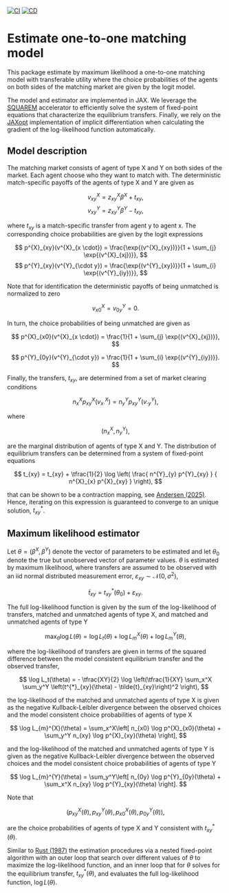 [![CI](https://github.com/esbenscriver/EstimateOneToOneMatching/actions/workflows/ci.yml/badge.svg)](https://github.com/esbenscriver/EstimateOneToOneMatching/actions/workflows/ci.yml)
[![CD](https://github.com/esbenscriver/EstimateOneToOneMatching/actions/workflows/cd.yml/badge.svg)](https://github.com/esbenscriver/EstimateOneToOneMatching/actions/workflows/cd.yml)

# Estimate one-to-one matching model
This package estimate by maximum likelihood a one-to-one matching model with transferable utility where the choice probabilities of the agents on both sides of the matching market are given by the logit model.

The model and estimator are implemented in JAX. We leverage the [SQUAREM](https://github.com/esbenscriver/squarem-JAXopt) accelerator to efficiently solve the system of fixed-point equations that characterize the equilibrium transfers. Finally, we rely on the [JAXopt](https://github.com/google/jaxopt) implementation of implicit differentiation when calculating the gradient of the log-likelihood function automatically.

## Model description
The matching market consists of agent of type X and Y on both sides of the market. Each agent choose who they want to match with. The deterministic match-specific payoffs of the agents of type X and Y are given as

$$
    v^{X}_{xy} = z^{X}_{xy} \beta^{X} + t_{xy},
$$
$$
    v^{Y}_{xy} = z^{Y}_{xy} \beta^{Y} - t_{xy},
$$

where $t_{xy}$ is a match-specific transfer from agent y to agent x. The corresponding choice probabilities are given by the logit expressions

$$
    p^{X}_{xy}(v^{X}_{x \cdot}) = \frac{\exp{(v^{X}_{xy})}}{1 + \sum_{j} \exp{(v^{X}_{xj})}}, 
$$
$$
    p^{Y}_{xy}(v^{Y}_{\cdot y}) = \frac{\exp{(v^{Y}_{xy})}}{1 + \sum_{i} \exp{(v^{Y}_{iy})}},
$$

Note that for identification the deterministic payoffs of being unmatched is normalized to zero

$$
    v^{X}_{x0} = v^{Y}_{0y} = 0.
$$

In turn, the choice probabilities of being unmatched are given as

$$
    p^{X}_{x0}(v^{X}_{x \cdot}) = \frac{1}{1 + \sum_{j} \exp{(v^{X}_{xj})}},
$$

$$
    p^{Y}_{0y}(v^{Y}_{\cdot y}) = \frac{1}{1 + \sum_{i} \exp{(v^{Y}_{iy})}}.
$$ 

Finally, the transfers, $t_{xy}$, are determined from a set of market clearing conditions

$$
    n^{X}_{x} p^{X}_{xy}(v^{X}_{x \cdot}) = n^{Y}_{y} p^{Y}_{xy}(v^{Y}_{\cdot y}),
$$

where 

$$
    (n^{X}_{x}, n^{Y}_{y}),
$$

are the marginal distribution of agents of type X and Y. The distribution of equilibrium transfers can be determined from a system of fixed-point equations

$$
    t_{xy} = t_{xy} + \tfrac{1}{2} \log \left( \frac{ n^{Y}_{y} p^{Y}_{xy} } { n^{X}_{x} p^{X}_{xy} } \right),
$$

that can be shown to be a contraction mapping, see [Andersen (2025)](https://arxiv.org/pdf/2409.05518). Hence, iterating on this expression is guaranteed to converge to an unique solution, $t^{*}_{xy}$.

## Maximum likelihood estimator
Let $\theta = (\beta^X, \beta^Y)$ denote the vector of parameters to be estimated and let $\theta_{0}$ denote the true but unobserved vector of parameter values. $\theta$ is estimated by maximum likelihood, where transfers are assumed to be observed with an iid normal distributed measurement error, $\varepsilon_{xy} \sim \mathcal{N}(0,\sigma^{2})$,  

$$
    \tilde{t}_{xy} = t^{*}_{xy}(\theta_{0}) + \varepsilon_{xy}.
$$

The full log-likelihood function is given by the sum of the log-likelihood of transfers, matched and unmatched agents of type X, and matched and unmatched agents of type Y

$$
    \max_{\theta} \log L(\theta) = \log L_{t}(\theta) + \log L_{m}^{X}(\theta) + \log L_{m}^{Y}(\theta),
$$

where the log-likelihood of transfers are given in terms of the squared difference between the model consistent equilibrium transfer and the observed transfer,

$$
    \log L_t(\theta) = - \tfrac{XY}{2} \log \left(\tfrac{1}{XY} \sum_x^X \sum_y^Y \left(t^{*}_{xy}(\theta) - \tilde{t}_{xy}\right)^2 \right),
$$

the log-likelihood of the matched and unmatched agents of type X is given as the negative Kullback-Leibler divergence between the observed choices and the model consistent choice probabilities of agents of type X

$$
    \log L_{m}^{X}(\theta) = \sum_x^X\left[ n_{x0} \log p^{X}_{x0}(\theta) + \sum_y^Y n_{xy} \log p^{X}_{xy}(\theta) \right],
$$

and the log-likelihood of the matched and unmatched agents of type Y is given as the negative Kullback-Leibler divergence between the observed choices and the model consistent choice probabilities of agents of type Y

$$
    \log L_{m}^{Y}(\theta) = \sum_y^Y\left[ n_{0y} \log p^{Y}_{0y}(\theta) + \sum_x^X n_{xy} \log p^{Y}_{xy}(\theta) \right].
$$

Note that 

$$
    \left(p^{X}_{xy}(\theta), p^{Y}_{xy}(\theta), p^{X}_{x0}(\theta), p^{Y}_{0y}(\theta)\right),
$$ 

are the choice probabilities of agents of type X and Y consistent with $t^{*}_{xy}(\theta)$.

Similar to [Rust (1987)](https://doi.org/10.2307/1911259) the estimation procedures via a nested fixed-point algorithm with an outer loop that search over different values of $\theta$ to maximize the log-likelihood function, and an inner loop that for $\theta$ solves for the equilibrium transfer, $t^{*}_{xy}(\theta)$, and evaluates the full log-likelihood function, $\log L(\theta)$.